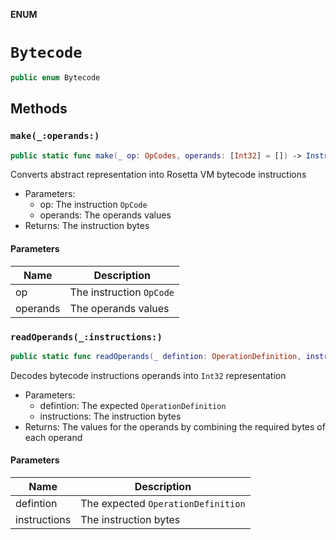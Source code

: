 **ENUM**

# `Bytecode`

```swift
public enum Bytecode
```

## Methods
### `make(_:operands:)`

```swift
public static func make(_ op: OpCodes, operands: [Int32] = []) -> Instructions
```

Converts abstract representation into Rosetta VM bytecode instructions
- Parameters:
  - op: The instruction `OpCode`
  - operands: The operands values
- Returns: The instruction bytes

#### Parameters

| Name | Description |
| ---- | ----------- |
| op | The instruction `OpCode` |
| operands | The operands values |

### `readOperands(_:instructions:)`

```swift
public static func readOperands(_ defintion: OperationDefinition, instructions: Instructions) -> (values: [Int32], count: Int)
```

Decodes bytecode instructions operands into `Int32` representation
- Parameters:
  - defintion: The expected `OperationDefinition`
  - instructions: The instruction bytes
- Returns: The values for the operands by combining the required bytes of each operand

#### Parameters

| Name | Description |
| ---- | ----------- |
| defintion | The expected `OperationDefinition` |
| instructions | The instruction bytes |